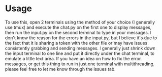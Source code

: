 # Usage
To use this, open 2 terminals using the method of your choice (I generally use tmux) and execute the chat.py on the first one to display messages, then run the input.py on the second terminal to type in your messages. I don't know the reason for the errors in the input.py, but I believe it's due to the fact that it is sharing a token with the other file or may have issues consistently grabbing and sending messages. I generally just shrink down the input terminal to one line and put it directly under the chat terminal, to emulate a little text area. If you have an idea on how to fix the error messages, or get this thing to run in just one terminal with multithreading, please feel free to let me know through the issues tab.
